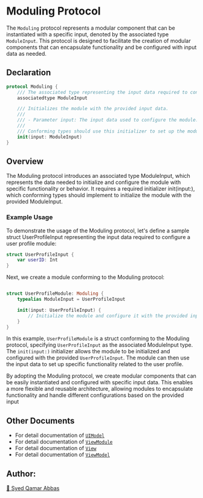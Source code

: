# Moduling Protocol

The `Moduling` protocol represents a modular component that can be instantiated with a specific input, denoted by the associated type `ModuleInput`. This protocol is designed to facilitate the creation of modular components that can encapsulate functionality and be configured with input data as needed.

## Declaration

```swift
protocol Moduling {
    /// The associated type representing the input data required to configure the module.
    associatedtype ModuleInput

    /// Initializes the module with the provided input data.
    ///
    /// - Parameter input: The input data used to configure the module.
    ///
    /// Conforming types should use this initializer to set up the module based on the provided `input`.
    init(input: ModuleInput)
}
```

## Overview

The Moduling protocol introduces an associated type ModuleInput, which represents the data needed to initialize and configure the module with specific functionality or behavior. It requires a required initializer init(input:), which conforming types should implement to initialize the module with the provided ModuleInput.

### Example Usage

To demonstrate the usage of the Moduling protocol, let's define a sample struct UserProfileInput representing the input data required to configure a user profile module:

``` swift
struct UserProfileInput {
    var userID: Int
}
```
Next, we create a module conforming to the Moduling protocol:

``` swift

struct UserProfileModule: Moduling {
    typealias ModuleInput = UserProfileInput

    init(input: UserProfileInput) {
        // Initialize the module and configure it with the provided input
    }
}
```
In this example, `UserProfileModule` is a struct conforming to the Moduling protocol, specifying `UserProfileInput` as the associated ModuleInput type. The `init(input:)` initializer allows the module to be initialized and configured with the provided `UserProfileInput`. The module can then use the input data to set up specific functionality related to the user profile.

By adopting the Moduling protocol, we create modular components that can be easily instantiated and configured with specific input data. This enables a more flexible and reusable architecture, allowing modules to encapsulate functionality and handle different configurations based on the provided input


## Other Documents

- For detail documentation of [`UIModel`](/UIModel.md)
- For detail documentation of [`ViewModule`](ViewModule.md)
- For detail documentation of [`View`](Documentation/View.md)
- For detail documentation of [`ViewModel`](Documentation/ViewModel.md)

## Author:
[🔗 Syed Qamar Abbas](https://www.linkedin.com/in/syed-qamar-abbas-2b23b794/)
